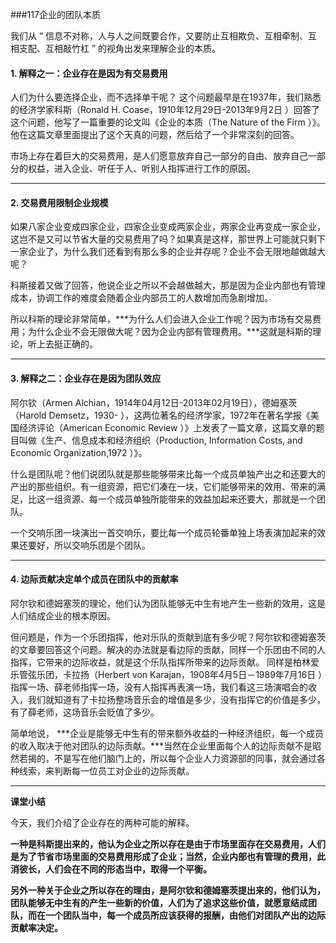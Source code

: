 ###117企业的团队本质

我们从 “ 信息不对称，人与人之间既要合作，又要防止互相欺负、互相牵制、互相支配、互相敲竹杠 ” 的视角出发来理解企业的本质。  

#### 1. 解释之一：企业存在是因为有交易费用  
人们为什么要选择企业，而不选择单干呢？
这个问题最早是在1937年，我们熟悉的经济学家科斯（Ronald H. Coase，1910年12月29日-2013年9月2日 ）回答了这个问题，他写了一篇重要的论文叫《企业的本质（The Nature of the Firm ）》。他在这篇文章里面提出了这个天真的问题，然后给了一个非常深刻的回答。  

市场上存在着巨大的交易费用，是人们愿意放弃自己一部分的自由、放弃自己一部分的权益，进入企业、听任于人、听别人指挥进行工作的原因。  

---

#### 2. 交易费用限制企业规模  
如果八家企业变成四家企业，四家企业变成两家企业，两家企业再变成一家企业，这岂不是又可以节省大量的交易费用了吗？如果真是这样，那世界上可能就只剩下一家企业了，为什么我们还看到有那么多的企业并存呢？企业不会无限地越做越大呢？  

科斯接着又做了回答，他说企业之所以不会越做越大，那是因为企业内部也有管理成本，协调工作的难度会随着企业内部员工的人数增加而急剧增加。  

所以科斯的理论非常简单，***为什么人们会进入企业工作呢？因为市场有交易费用；为什么企业不会无限做大呢？因为企业内部有管理费用。***这就是科斯的理论，听上去挺正确的。  

---

#### 3. 解释之二：企业存在是因为团队效应
阿尔钦（Armen Alchian，1914年04月12日-2013年02月19日），德姆塞茨（Harold Demsetz，1930- ），这两位著名的经济学家，1972年在著名学报《美国经济评论（American Economic Review ）》上发表了一篇文章，这篇文章的题目叫做《生产、信息成本和经济组织（Production, Information Costs, and Economic Organization,1972 ）》。  

什么是团队呢？他们说团队就是那些能够带来比每一个成员单独产出之和还要大的产出的那些组织。有一组资源，把它们凑在一块，它们能够带来的效用、带来的满足，比这一组资源、每一个成员单独所能带来的效益加起来还要大，那就是一个团队。

一个交响乐团一块演出一首交响乐，要比每一个成员轮番单独上场表演加起来的效果还要好，所以交响乐团是个团队。  

---

#### 4. 边际贡献决定单个成员在团队中的贡献率

阿尔钦和德姆塞茨的理论，他们认为团队能够无中生有地产生一些新的效用，这是人们结成企业的根本原因。  

但问题是，作为一个乐团指挥，他对乐队的贡献到底有多少呢？阿尔钦和德姆塞茨的文章要回答这个问题。解决的办法就是看边际的贡献，同样一个乐团由不同的人指挥，它带来的边际收益，就是这个乐队指挥所带来的边际贡献。
同样是柏林爱乐管弦乐团，卡拉扬（Herbert von Karajan，1908年4月5日－1989年7月16日 ）指挥一场、薛老师指挥一场，没有人指挥再表演一场，我们看这三场演唱会的收入，我们就知道有了卡拉扬整场音乐会的增值是多少，没有指挥它的价值是多少，有了薛老师，这场音乐会贬值了多少。  

简单地说， ***企业是能够无中生有的带来额外收益的一种经济组织，每一个成员的收入取决于他对团队的边际贡献。***当然在企业里面每个人的边际贡献不是昭然若揭的，不是写在他们脑门上的，所以每个企业人力资源部的同事，就会通过各种线索，来判断每一位员工对企业的边际贡献。  


---

**课堂小结**  

今天，我们介绍了企业存在的两种可能的解释。  

**一种是科斯提出来的，他认为企业之所以存在是由于市场里面存在交易费用，人们是为了节省市场里面的交易费用形成了企业；当然，企业内部也有管理的费用，此消彼长，人们会在不同的形态当中，取得一个平衡。**  

**另外一种关于企业之所以存在的理由，是阿尔钦和德姆塞茨提出来的，他们认为，团队能够无中生有的产生一些新的价值，人们为了追求这些价值，就愿意结成团队，而在一个团队当中，每一个成员所应该获得的报酬，由他们对团队产出的边际贡献率决定。**